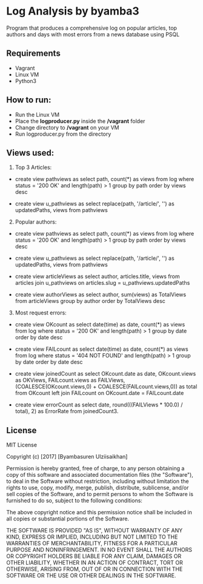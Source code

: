 # Log Analysis by byamba3
Program that produces a comprehensive log on popular articles, top authors and days with most errors from a news database using PSQL

## Requirements
- Vagrant
- Linux VM
- Python3

## How to run:
- Run the Linux VM
- Place the **logproducer.py** inside the **/vagrant** folder
- Change directory to **/vagrant** on your VM
- Run logproducer.py from the directory

## Views used:

1. Top 3 Articles: 

- create view pathviews as select path, count(*) as views from log where status = '200 OK' and length(path) > 1 group by path order by views desc

- create view u_pathviews as select replace(path, '/article/', '') as updatedPaths, views from pathviews

2. Popular authors:

- create view pathviews as select path, count(*) as views from log where status = '200 OK' and length(path) > 1 group by path order by views desc

- create view u_pathviews as select replace(path, '/article/', '') as updatedPaths, views from pathviews

- create view articleViews as select author, articles.title, views from articles join u_pathviews on articles.slug = u_pathviews.updatedPaths

- create view authorViews as select author, sum(views) as TotalViews from articleViews group by author order by TotalViews desc

3. Most request errors:

- create view OKcount as select date(time) as date, count(*) as views from log where status = '200 OK' and length(path) > 1 group by date order by date desc

- create view FAILcount as select date(time) as date, count(*) as views from log where status = '404 NOT FOUND' and length(path) > 1 group by date order by date desc

- create view joinedCount as select OKcount.date as date, OKcount.views as OKViews, FAILcount.views as FAILViews, (COALESCE(OKcount.views,0) + COALESCE(FAILcount.views,0)) as total from OKcount left join FAILcount on OKcount.date = FAILcount.date

- create view errorCount as select date, round(((FAILViews * 100.0) / total), 2) as ErrorRate from joinedCount3. 

## License
MIT License

Copyright (c) [2017] [Byambasuren Ulziisaikhan]

Permission is hereby granted, free of charge, to any person obtaining a copy
of this software and associated documentation files (the "Software"), to deal
in the Software without restriction, including without limitation the rights
to use, copy, modify, merge, publish, distribute, sublicense, and/or sell
copies of the Software, and to permit persons to whom the Software is
furnished to do so, subject to the following conditions:

The above copyright notice and this permission notice shall be included in all
copies or substantial portions of the Software.

THE SOFTWARE IS PROVIDED "AS IS", WITHOUT WARRANTY OF ANY KIND, EXPRESS OR
IMPLIED, INCLUDING BUT NOT LIMITED TO THE WARRANTIES OF MERCHANTABILITY,
FITNESS FOR A PARTICULAR PURPOSE AND NONINFRINGEMENT. IN NO EVENT SHALL THE
AUTHORS OR COPYRIGHT HOLDERS BE LIABLE FOR ANY CLAIM, DAMAGES OR OTHER
LIABILITY, WHETHER IN AN ACTION OF CONTRACT, TORT OR OTHERWISE, ARISING FROM,
OUT OF OR IN CONNECTION WITH THE SOFTWARE OR THE USE OR OTHER DEALINGS IN THE
SOFTWARE.
